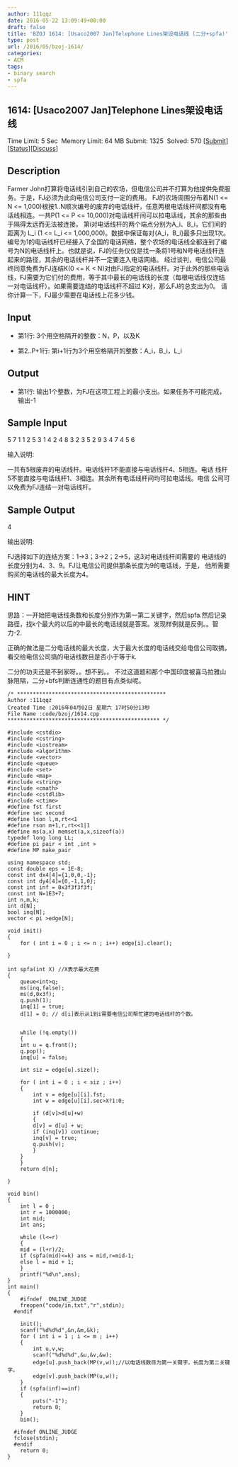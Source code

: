 ```yaml
---
author: 111qqz
date: 2016-05-22 13:09:49+00:00
draft: false
title: 'BZOJ 1614: [Usaco2007 Jan]Telephone Lines架设电话线 (二分+spfa)'
type: post
url: /2016/05/bzoj-1614/
categories:
- ACM
tags:
- binary search
- spfa
---
```





## 1614: [Usaco2007 Jan]Telephone Lines架设电话线


Time Limit: 5 Sec  Memory Limit: 64 MB
Submit: 1325  Solved: 570
[[Submit](http://www.lydsy.com/JudgeOnline/submitpage.php?id=1614)][[Status](http://www.lydsy.com/JudgeOnline/problemstatus.php?id=1614)][[Discuss](http://www.lydsy.com/JudgeOnline/bbs.php?id=1614)]


## Description






Farmer John打算将电话线引到自己的农场，但电信公司并不打算为他提供免费服务。于是，FJ必须为此向电信公司支付一定的费用。 FJ的农场周围分布着N(1 <= N <= 1,000)根按1..N顺次编号的废弃的电话线杆，任意两根电话线杆间都没有电话线相连。一共P(1 <= P <= 10,000)对电话线杆间可以拉电话线，其余的那些由于隔得太远而无法被连接。 第i对电话线杆的两个端点分别为A_i、B_i，它们间的距离为 L_i (1 <= L_i <= 1,000,000)。数据中保证每对{A_i，B_i}最多只出现1次。编号为1的电话线杆已经接入了全国的电话网络，整个农场的电话线全都连到了编号为N的电话线杆上。也就是说，FJ的任务仅仅是找一条将1号和N号电话线杆连起来的路径，其余的电话线杆并不一定要连入电话网络。 经过谈判，电信公司最终同意免费为FJ连结K(0 <= K < N)对由FJ指定的电话线杆。对于此外的那些电话线，FJ需要为它们付的费用，等于其中最长的电话线的长度（每根电话线仅连结一对电话线杆）。如果需要连结的电话线杆不超过 K对，那么FJ的总支出为0。 请你计算一下，FJ最少需要在电话线上花多少钱。






## Input






* 第1行: 3个用空格隔开的整数：N，P，以及K

* 第2..P+1行: 第i+1行为3个用空格隔开的整数：A_i，B_i，L_i






## Output






* 第1行: 输出1个整数，为FJ在这项工程上的最小支出。如果任务不可能完成， 输出-1






## Sample Input




5 7 1
1 2 5
3 1 4
2 4 8
3 2 3
5 2 9
3 4 7
4 5 6

输入说明:

一共有5根废弃的电话线杆。电话线杆1不能直接与电话线杆4、5相连。电话
线杆5不能直接与电话线杆1、3相连。其余所有电话线杆间均可拉电话线。电信
公司可以免费为FJ连结一对电话线杆。






## Sample Output




4

输出说明:

FJ选择如下的连结方案：1->3；3->2；2->5，这3对电话线杆间需要的
电话线的长度分别为4、3、9。FJ让电信公司提供那条长度为9的电话线，于是，
他所需要购买的电话线的最大长度为4。





## HINT




思路：一开始把电话线条数和长度分别作为第一第二关键字，然后spfa.然后记录路径，找k个最大的以后的中最长的电话线就是答案。发现样例就是反例。。智力-2.

正确的做法是二分电话线的最大长度，大于最大长度的电话线交给电信公司取搞，看交给电信公司搞的电话线数目是否小于等于k.

二分的功夫还是不到家呀。。想不到。。
不过这道题和那个中国印度被喜马拉雅山脉阻隔，二分+bfs判断连通性的题目有点类似呢。



 

    
    /* ***********************************************
    Author :111qqz
    Created Time :2016年04月02日 星期六 17时50分13秒
    File Name :code/bzoj/1614.cpp
    ************************************************ */
    
    #include <cstdio>
    #include <cstring>
    #include <iostream>
    #include <algorithm>
    #include <vector>
    #include <queue>
    #include <set>
    #include <map>
    #include <string>
    #include <cmath>
    #include <cstdlib>
    #include <ctime>
    #define fst first
    #define sec second
    #define lson l,m,rt<<1
    #define rson m+1,r,rt<<1|1
    #define ms(a,x) memset(a,x,sizeof(a))
    typedef long long LL;
    #define pi pair < int ,int >
    #define MP make_pair
    
    using namespace std;
    const double eps = 1E-8;
    const int dx4[4]={1,0,0,-1};
    const int dy4[4]={0,-1,1,0};
    const int inf = 0x3f3f3f3f;
    const int N=1E3+7;
    int n,m,k;
    int d[N];
    bool inq[N];
    vector < pi >edge[N];
    
    void init()
    {
        for ( int i = 0 ; i <= n ; i++) edge[i].clear();
    
    }
    
    int spfa(int X) //X表示最大花费
    {
        queue<int>q;
        ms(inq,false);
        ms(d,0x3f);
        q.push(1);
        inq[1] = true;
        d[1] = 0; // d[i]表示从1到i需要电信公司帮忙建的电话线杆的个数。
        
    
        while (!q.empty())
        {
    	int u = q.front();
    	q.pop();
    	inq[u] = false;
    
    	int siz = edge[u].size();
    
    	for ( int i = 0 ; i < siz ; i++)
    	{
    	    int v = edge[u][i].fst;
    	    int w = edge[u][i].sec>X?1:0;
    
    	    if (d[v]>d[u]+w)
    	    {
    		d[v] = d[u] + w;
    		if (inq[v]) continue;
    		inq[v] = true;
    		q.push(v);
    	    }
    	}
        }
        return d[n];
        
    }
    
    void bin()
    {
        int l = 0 ;
        int r = 1000000;
        int mid;
        int ans;
    
        while (l<=r)
        {
    	mid = (l+r)/2;
    	if (spfa(mid)<=k) ans = mid,r=mid-1;
    	else l = mid + 1;
        }
        printf("%d\n",ans);
    }
    int main()
    {
    	#ifndef  ONLINE_JUDGE 
    	freopen("code/in.txt","r",stdin);
      #endif
    
    	init();
    	scanf("%d%d%d",&n,&m,&k);
    	for ( int i = 1 ; i <= m ; i++)
    	{
    	    int u,v,w;
    	    scanf("%d%d%d",&u,&v,&w);
    	    edge[u].push_back(MP(v,w));//以电话线数目为第一关键字，长度为第二关键字。
    	    edge[v].push_back(MP(u,w));
    	}
    	if (spfa(inf)==inf)
    	{
    	    puts("-1");
    	    return 0;
    	}
    	bin();
    
      #ifndef ONLINE_JUDGE  
      fclose(stdin);
      #endif
        return 0;
    }
    



